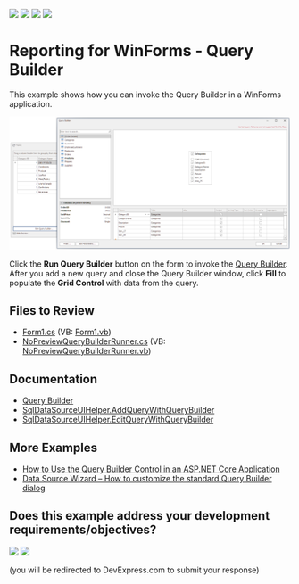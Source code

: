 <!-- default badges list -->
![](https://img.shields.io/endpoint?url=https://codecentral.devexpress.com/api/v1/VersionRange/128582906/24.2.1%2B)
[![](https://img.shields.io/badge/Open_in_DevExpress_Support_Center-FF7200?style=flat-square&logo=DevExpress&logoColor=white)](https://supportcenter.devexpress.com/ticket/details/T553576)
[![](https://img.shields.io/badge/📖_How_to_use_DevExpress_Examples-e9f6fc?style=flat-square)](https://docs.devexpress.com/GeneralInformation/403183)
[![](https://img.shields.io/badge/💬_Leave_Feedback-feecdd?style=flat-square)](#does-this-example-address-your-development-requirementsobjectives)
<!-- default badges end -->
# Reporting for WinForms - Query Builder

This example shows how you can invoke the Query Builder in a WinForms application. 

![Query Builder in a WinForms application](Images/screenshot.png)

Click the **Run Query Builder** button on the form to invoke the [Query Builder](https://docs.devexpress.com/WindowsForms/119019/common-features/data-source-wizard/query-builder). After you add a new query and close the Query Builder window, click **Fill** to populate the **Grid Control** with data from the query.

## Files to Review

* [Form1.cs](./CS/Form1.cs) (VB: [Form1.vb](./VB/Form1.vb))
* [NoPreviewQueryBuilderRunner.cs](./CS/NoPreviewQueryBuilderRunner.cs) (VB: [NoPreviewQueryBuilderRunner.vb](./VB/NoPreviewQueryBuilderRunner.vb))

## Documentation

- [Query Builder](https://docs.devexpress.com/WindowsForms/119019/common-features/data-source-wizard/query-builder)
- [SqlDataSourceUIHelper.AddQueryWithQueryBuilder](https://docs.devexpress.com/WindowsForms/DevExpress.DataAccess.UI.Sql.SqlDataSourceUIHelper.AddQueryWithQueryBuilder.overloads)
- [SqlDataSourceUIHelper.EditQueryWithQueryBuilder](https://docs.devexpress.com/WindowsForms/DevExpress.DataAccess.UI.Sql.SqlDataSourceUIHelper.EditQueryWithQueryBuilder.overloads)

## More Examples

- [How to Use the Query Builder Control in an ASP.NET Core Application](https://github.com/DevExpress-Examples/How-To-Use-Query-Builder-In-Asp-Net-Core)
- [Data Source Wizard – How to customize the standard Query Builder dialog](https://github.com/DevExpress-Examples/Reporting_data-source-wizard-how-to-customize-the-standard-query-builder-dialog-t333785)



<!-- feedback -->
## Does this example address your development requirements/objectives?

[<img src="https://www.devexpress.com/support/examples/i/yes-button.svg"/>](https://www.devexpress.com/support/examples/survey.xml?utm_source=github&utm_campaign=winforms-query-builder&~~~was_helpful=yes) [<img src="https://www.devexpress.com/support/examples/i/no-button.svg"/>](https://www.devexpress.com/support/examples/survey.xml?utm_source=github&utm_campaign=winforms-query-builder&~~~was_helpful=no)

(you will be redirected to DevExpress.com to submit your response)
<!-- feedback end -->
